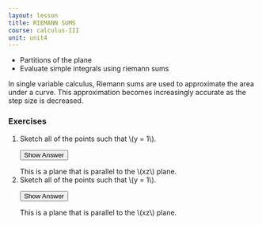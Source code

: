 ```yaml
---
layout: lesson
title: RIEMANN SUMS
course: calculus-III
unit: unit4
---
```


- Partitions of the plane
- Evaluate simple integrals using riemann sums

In single variable calculus, Riemann sums are used to approximate the area under a curve. This approximation becomes increasingly accurate as the step size is decreased. 


### Exercises

<ol>
<li> <div> Sketch all of the points such that \(y = 1\). </div>

<button onclick="myFunction('answer2')" class="answerButton">Show Answer</button>
<div  id="answer2" class="answer">
This is a plane that is parallel to the \(xz\) plane. 
</div> </li>
<li> <div> Sketch all of the points such that \(y = 1\). </div>

<button onclick="myFunction('answer2')" class="answerButton">Show Answer</button>
<div  id="answer2" class="answer">
This is a plane that is parallel to the \(xz\) plane. 
</div> </li>
</ol>